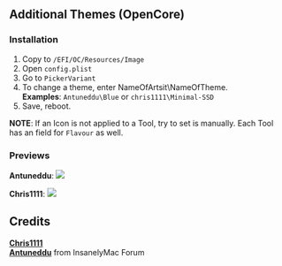 ## Additional Themes (OpenCore)

### Installation

1. Copy to `/EFI/OC/Resources/Image`
2. Open `config.plist`
3. Go to `PickerVariant`
4. To change a theme, enter NameOfArtsit\NameOfTheme.</br>
	**Examples**: `Antuneddu\Blue` or `chris1111\Minimal-SSD`
5. Save, reboot.

**NOTE**: If an Icon is not applied to a Tool, try to set is manually. Each Tool has an field for `Flavour` as well.

### Previews
**Antuneddu**:
![](https://raw.githubusercontent.com/5T33Z0/Lenovo-T530-Hackinosh-OpenCore/main/Additional_Themes_(OC)/Antuneddu/Themes.png)

**Chris1111**:
![](https://raw.githubusercontent.com/5T33Z0/Lenovo-T530-Hackinosh-OpenCore/main/Pics/BootPicker_alt.png)
## Credits

[**Chris1111**](https://github.com/chris1111)</br>
**[Antuneddu](https://www.insanelymac.com/forum/profile/1390874-antuneddu/)** from InsanelyMac Forum
